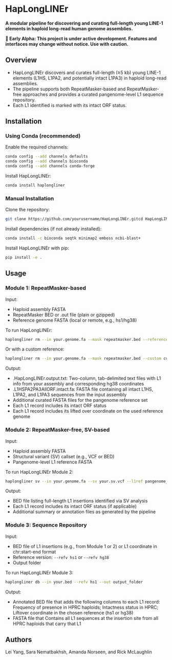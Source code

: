 # HapLongLINEr

**A modular pipeline for discovering and curating full-length young LINE-1 elements in haploid long-read human genome assemblies.**

**🚧 Early Alpha: This project is under active development. Features and interfaces may change without notice. Use with caution.**


## Overview

- HapLongLINEr discovers and curates full-length (≥5 kb) young LINE-1 elements (L1HS, L1PA2, and potentially intact L1PA3) in haploid long-read assemblies.  
- The pipeline supports both RepeatMasker-based and RepeatMasker-free approaches and provides a curated pangenome-level L1 sequence repository.
- Each L1 identified is marked with its intact ORF status.


## Installation

### Using Conda (recommended)

Enable the required channels:
```bash
conda config --add channels defaults
conda config --add channels bioconda
conda config --add channels conda-forge
```

Install HapLongLINEr:
```bash
conda install haplongliner
```

### Manual Installation

Clone the repository:
```bash
git clone https://github.com/yourusername/HapLongLINEr.gitcd HapLongLINEr
```

Install dependencies (if not already installed):
```bash
conda install -c bioconda seqtk minimap2 emboss ncbi-blast+
```
Install HapLongLINEr with pip:
```bash
pip install -e .
```


## Usage

### Module 1: RepeatMasker-based

Input:
- Haploid assembly FASTA
- RepeatMasker BED or .out file (plain or gzipped)
- Reference genome FASTA (local or remote, e.g., hs1/hg38)

To run HapLongLINEr:
```bash
haplongliner rm --in your.genome.fa --mask repeatmasker.bed --reference hs1 --out output_dir
```
Or with a custom reference:
```bash
haplongliner rm --in your.genome.fa --mask repeatmasker.bed --custom custom_reference.fa.gz --out output_dir
```

Output:
- .HapLongLINEr.output.txt: Two-column, tab-delimited text files with L1 info from your assembly and corresponding hg38 coordinates
- .L1HSPA2PA3AllORF.intact.fa: FASTA file containing all intact L1HS, L1PA2, and L1PA3 sequences from the input assembly
- Additional curated FASTA files for the pangenome reference set
- Each L1 record includes its intact ORF status
- Each L1 record includes its lifted over coordinate on the used reference genome

### Module 2: RepeatMasker-free, SV-based

Input:
- Haploid assembly FASTA
- Structural variant (SV) callset (e.g., VCF or BED)
- Pangenome-level L1 reference FASTA

To run HapLongLINEr Module 2:
```bash
haplongliner sv --in your.genome.fa --sv your.sv.vcf --l1ref pangenome_L1_reference.fa --out output_file.bed
```
Output:
- BED file listing full-length L1 insertions identified via SV analysis
- Each L1 record includes its intact ORF status (if applicable)
- Additional summary or annotation files as generated by the pipeline

### Module 3: Sequence Repository

Input:
- BED file of L1 insertions (e.g., from Module 1 or 2) or L1 coordinate in chr:start-end format
- Reference version: `--refv hs1` or `--refv hg38`
- Output folder

To run HapLongLINEr Module 3:
```bash
haplongliner db --in your.bed --refv hs1 --out output_folder
```

Output:
- Annotated BED file that adds the following columns to each L1 record: Frequency of presence in HPRC haploids; Intactness status in HPRC; Liftover coordinate in the chosen reference (hs1 or hg38)
- FASTA file that Contains all L1 sequences at the insertion site from all HPRC haploids that carry that L1


## Authors

Lei Yang, Sara Nematbakhsh, Amanda Norseen, and Rick McLaughlin

